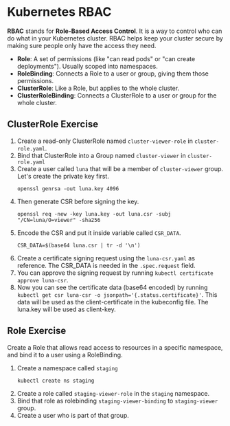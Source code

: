 # Kubernetes RBAC

**RBAC** stands for **Role-Based Access Control**. It is a way to control who can do what in your Kubernetes cluster. RBAC helps keep your cluster secure by making sure people only have the access they need.

- **Role**: A set of permissions (like "can read pods" or "can create deployments"). Usually scoped into namespaces.
- **RoleBinding**: Connects a Role to a user or group, giving them those permissions.
- **ClusterRole**: Like a Role, but applies to the whole cluster.
- **ClusterRoleBinding**: Connects a ClusterRole to a user or group for the whole cluster.

## ClusterRole Exercise

1. Create a read-only ClusterRole named `cluster-viewer-role` in `cluster-role.yaml`.
2. Bind that ClusterRole into a Group named `cluster-viewer` in `cluster-role.yaml`
3. Create a user called `luna` that will be a member of `cluster-viewer` group. Let's create the private key first.
   ```
   openssl genrsa -out luna.key 4096
   ```
4. Then generate CSR before signing the key.
   ```
   openssl req -new -key luna.key -out luna.csr -subj "/CN=luna/O=viewer" -sha256
   ```
5. Encode the CSR and put it inside variable called `CSR_DATA`.
   ```
   CSR_DATA=$(base64 luna.csr | tr -d '\n')
   ```
6. Create a certificate signing request using the `luna-csr.yaml` as reference. The CSR_DATA is needed in the `.spec.request` field.
7. You can approve the signing request by running `kubectl certificate approve luna-csr`.
8. Now you can see the certificate data (base64 encoded) by running `kubectl get csr luna-csr -o jsonpath='{.status.certificate}'`. This data will be used as the client-certificate in the kubeconfig file. The luna.key will be used as client-key.

## Role Exercise

Create a Role that allows read access to resources in a specific namespace, and bind it to a user using a RoleBinding.

1. Create a namespace called `staging`
   ```
   kubectl create ns staging
   ```
2. Create a role called `staging-viewer-role` in the `staging` namespace.
3. Bind that role as rolebinding `staging-viewer-binding` to `staging-viewer` group.
4. Create a user who is part of that group.